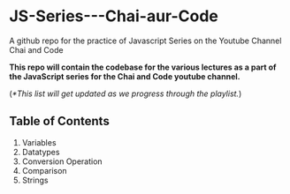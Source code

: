 # JS-Series---Chai-aur-Code
A github repo for the practice of Javascript Series on the Youtube Channel Chai and Code

**This repo will contain the codebase for the various lectures as a part of the JavaScript series for the Chai and Code youtube channel.**

(_*This list will get updated as we progress through the playlist._)

## Table of Contents
1. Variables
2. Datatypes
3. Conversion Operation
4. Comparison
5. Strings

